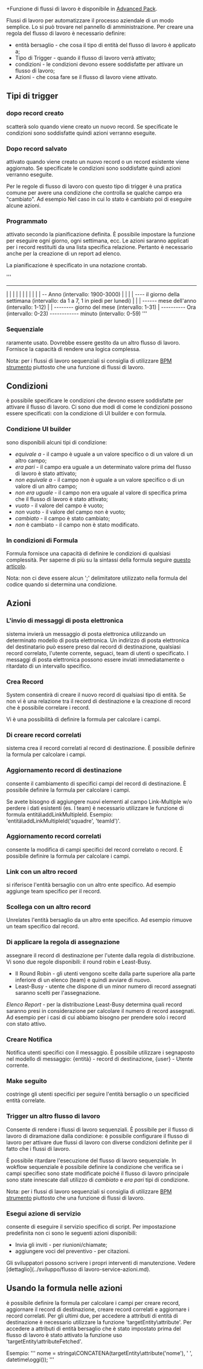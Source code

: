 +Funzione di flussi di lavoro è disponibile in [Advanced Pack](https://www.espocrm.com/extensions/advanced-pack/).

Flussi di lavoro per automatizzare il processo aziendale di un modo semplice. Lo si può trovare nel pannello di amministrazione. Per creare una regola del flusso di lavoro è necessario definire:

* entità bersaglio - che cosa il tipo di entità del flusso di lavoro è applicato a;
* Tipo di Trigger - quando il flusso di lavoro verrà attivato;
* condizioni - le condizioni devono essere soddisfatte per attivare un flusso di lavoro;
* Azioni - che cosa fare se il flusso di lavoro viene attivato.


## Tipi di trigger

### dopo record creato

scatterà solo quando viene creato un nuovo record. Se specificate le condizioni sono soddisfatte quindi azioni verranno eseguite.

### Dopo record salvato

attivato quando viene creato un nuovo record o un record esistente viene aggiornato. Se specificate le condizioni sono soddisfatte quindi azioni verranno eseguite.

Per le regole di flusso di lavoro con questo tipo di trigger è una pratica comune per avere una condizione che controlla se qualche campo era "cambiato". Ad esempio Nel caso in cui lo stato è cambiato poi di eseguire alcune azioni.

### Programmato

attivato secondo la pianificazione definita. È possibile impostare la funzione per eseguire ogni giorno, ogni settimana, ecc. Le azioni saranno applicati per i record restituiti da una lista specifica relazione. Pertanto è necessario anche per la creazione di un report ad elenco.

La pianificazione è specificato in una notazione crontab.

'''
* * * * * *
| | | | | |
| | | | | -- Anno (intervallo: 1900-3000)
| | | | ---- il giorno della settimana (intervallo: da 1 a 7, 1 in piedi per lunedì)
| | | ------ mese dell'anno (intervallo: 1-12)
| | -------- giorno del mese (intervallo: 1-31)
| ---------- Ora (intervallo: 0-23)
------------ minuto (intervallo: 0-59)
'''
### Sequenziale

raramente usato. Dovrebbe essere gestito da un altro flusso di lavoro. Fornisce la capacità di rendere una logica complessa.

Nota: per i flussi di lavoro sequenziali si consiglia di utilizzare [BPM strumento](bpm.md) piuttosto che una funzione di flussi di lavoro.

## Condizioni

è possibile specificare le condizioni che devono essere soddisfatte per attivare il flusso di lavoro. Ci sono due modi di come le condizioni possono essere specificati: con la condizione di UI builder e con formula.

### Condizione UI builder

sono disponibili alcuni tipi di condizione:

* _equivale a_ - il campo è uguale a un valore specifico o di un valore di un altro campo;
* _era pari_ - il campo era uguale a un determinato valore prima del flusso di lavoro è stato attivato;
* _non equivale a_ - il campo non è uguale a un valore specifico o di un valore di un altro campo;
* _non era uguale_ - il campo non era uguale al valore di specifica prima che il flusso di lavoro è stato attivato;
* _vuoto_ - il valore del campo è vuoto;
* _non_ vuoto - il valore del campo non è vuoto;
* _cambiato_ - il campo è stato cambiato;
* _non_ è cambiato - il campo non è stato modificato.

### In condizioni di Formula

Formula fornisce una capacità di definire le condizioni di qualsiasi complessità. Per saperne di più su la sintassi della formula seguire [questo articolo](Formula.md).

Nota: non ci deve essere alcun ';' delimitatore utilizzato nella formula del codice quando si determina una condizione.

## Azioni
### L'invio di messaggi di posta elettronica

sistema invierà un messaggio di posta elettronica utilizzando un determinato modello di posta elettronica. Un indirizzo di posta elettronica del destinatario può essere preso dal record di destinazione, qualsiasi record correlato, l'utente corrente, seguaci, team di utenti o specificato. I messaggi di posta elettronica possono essere inviati immediatamente o ritardato di un intervallo specifico.

### Crea Record

System consentirà di creare il nuovo record di qualsiasi tipo di entità. Se non vi è una relazione tra il record di destinazione e la creazione di record che è possibile correlare i record.

Vi è una possibilità di definire la formula per calcolare i campi.

### Di creare record correlati

sistema crea il record correlati al record di destinazione. È possibile definire la formula per calcolare i campi.

### Aggiornamento record di destinazione

consente il cambiamento di specifici campi del record di destinazione. È possibile definire la formula per calcolare i campi.

Se avete bisogno di aggiungere nuovi elementi al campo Link-Multiple w/o perdere i dati esistenti (es. I team) è necessario utilizzare le funzione di formula entità\addLinkMultipleId. Esempio: 'entità\addLinkMultipleId('squadre', 'teamId')'.

### Aggiornamento record correlati

consente la modifica di campi specifici del record correlato o record. È possibile definire la formula per calcolare i campi.

### Link con un altro record

si riferisce l'entità bersaglio con un altro ente specifico. Ad esempio aggiunge team specifico per il record.

### Scollega con un altro record

Unrelates l'entità bersaglio da un altro ente specifico. Ad esempio rimuove un team specifico dal record.

### Di applicare la regola di assegnazione

assegnare il record di destinazione per l'utente dalla regola di distribuzione. Vi sono due regole disponibili: il round robin e Least-Busy.

* Il Round Robin - gli utenti vengono scelte dalla parte superiore alla parte inferiore di un elenco (team) e quindi avviare di nuovo.
* Least-Busy - utente che dispone di un minor numero di record assegnati saranno scelti per l'assegnazione.

_Elenco Report_ - per la distribuzione Least-Busy determina quali record saranno presi in considerazione per calcolare il numero di record assegnati. Ad esempio per i casi di cui abbiamo bisogno per prendere solo i record con stato attivo.

### Creare Notifica

Notifica utenti specifici con il messaggio. È possibile utilizzare i segnaposto nel modello di messaggio: {entità} - record di destinazione, {user} - Utente corrente.

### Make seguito

costringe gli utenti specifici per seguire l'entità bersaglio o un specificied entità correlate.

### Trigger un altro flusso di lavoro
Consente di rendere i flussi di lavoro sequenziali. È possibile per il flusso di lavoro di diramazione dalla condizione: è possibile configurare il flusso di lavoro per attivare due flussi di lavoro con diverse condizioni definite per il fatto che i flussi di lavoro.

È possibile ritardare l'esecuzione del flusso di lavoro sequenziale. In wokflow sequenziale è possibile definire la condizione che verifica se i campi specifiec sono state modificate poiché il flusso di lavoro principale sono state innescate dall utilizzo di _cambiato_ e _era pari_ tipi di condizione.

Nota: per i flussi di lavoro sequenziali si consiglia di utilizzare [BPM strumento](bpm.md) piuttosto che una funzione di flussi di lavoro.

### Esegui azione di servizio

consente di eseguire il servizio specifico di script. Per impostazione predefinita non ci sono le seguenti azioni disponibili:

* Invia gli inviti - per riunioni/chiamate;
* aggiungere voci del preventivo - per citazioni.

Gli sviluppatori possono scrivere i propri interventi di manutenzione. Vedere [dettaglio](../sviluppo/flusso di lavoro-service-azioni.md).

## Usando la formula nelle azioni

è possibile definire la formula per calcolare i campi per creare record, aggiornare il record di destinazione, creare record correlati e aggiornare i record correlati. Per gli ultimi due, per accedere a attributi di entità di destinazione è necessario utilizzare la funzione 'targetEntity\attribute'. Per accedere a attributi di entità bersaglio che è stato impostato prima del flusso di lavoro è stato attivato la funzione uso 'targetEntity\attributeFetched'.

Esempio:
'''
nome = stringa\CONCATENA(targetEntity\attribute('nome'), ' ', datetime\oggi());
'''